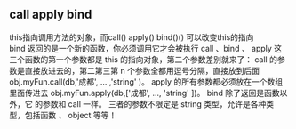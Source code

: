 call apply bind
----
this指向调用方法的对象，而call() apply() bind()() 可以改变this的指向<br>
    bind 返回的是一个新的函数，你必须调用它才会被执行
    call 、bind 、 apply 这三个函数的第一个参数都是 this 的指向对象，第二个参数差别就来了：
    call 的参数是直接放进去的，第二第三第 n 个参数全都用逗号分隔，直接放到后面 obj.myFun.call(db,'成都', ... ,'string' )。
    apply 的所有参数都必须放在一个数组里面传进去 obj.myFun.apply(db,['成都', ..., 'string' ])。
    bind 除了返回是函数以外，它 的参数和 call 一样。
    三者的参数不限定是 string 类型，允许是各种类型，包括函数 、 object 等等！
